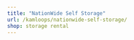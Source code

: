 ```yaml
---
title: "NationWide Self Storage"
url: /kamloops/nationwide-self-storage/
shop: storage rental
---
```

